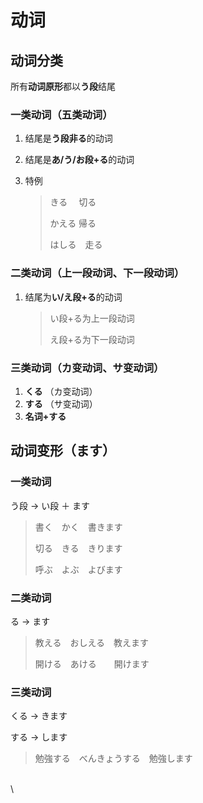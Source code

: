# 动词

## 动词分类

所有**动词原形**都以**う段**结尾

### 一类动词（五类动词）

1. 结尾是**う段非る**的动词
2. 结尾是**あ/う/お段+る**的动词
3.  特例

    > きる　 切る
    >
    > かえる 帰る
    >
    > はしる　走る

### 二类动词（上一段动词、下一段动词）

1.  结尾为**い/え段+る**的动词

    > い段+る为上一段动词
    >
    > え段+る为下一段动词

### 三类动词（カ变动词、サ变动词）

1. **くる** （カ变动词）
2. **する** （サ变动词）
3. **名词+する**

## 动词变形（ます）

### 一类动词

う段 → い段 ＋ ます

> 書く　かく　書きます
>
> 切る　きる　きります
>
> 呼ぶ　よぶ　よびます

### 二类动词

る → ます

> 教える　おしえる　教えます
>
> 開ける　あける　　開けます

### 三类动词

くる → きます

する → します

> 勉強する　べんきょうする　勉強します

\
\
